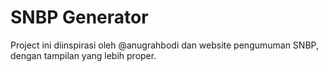 # SNBP Generator

Project ini diinspirasi oleh @anugrahbodi dan website pengumuman SNBP, dengan tampilan yang lebih proper.
